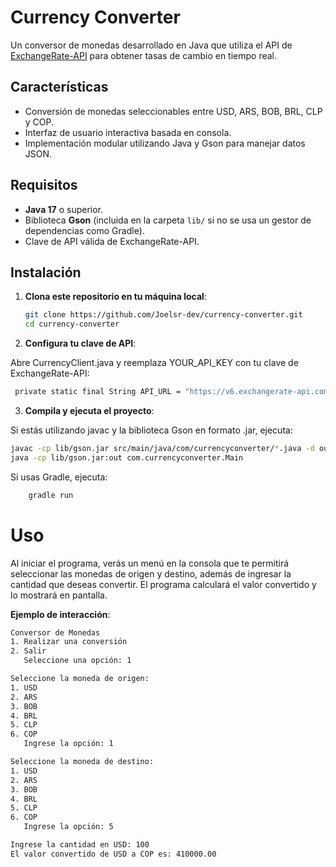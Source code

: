 # Currency Converter

Un conversor de monedas desarrollado en Java que utiliza el API de [ExchangeRate-API](https://www.exchangerate-api.com) para obtener tasas de cambio en tiempo real.

## Características

- Conversión de monedas seleccionables entre USD, ARS, BOB, BRL, CLP y COP.
- Interfaz de usuario interactiva basada en consola.
- Implementación modular utilizando Java y Gson para manejar datos JSON.

## Requisitos

- **Java 17** o superior.
- Biblioteca **Gson** (incluida en la carpeta `lib/` si no se usa un gestor de dependencias como Gradle).
- Clave de API válida de ExchangeRate-API.

## Instalación

1. **Clona este repositorio en tu máquina local**:
   ```bash
   git clone https://github.com/Joelsr-dev/currency-converter.git
   cd currency-converter
   
2. **Configura tu clave de API**:

Abre CurrencyClient.java y reemplaza YOUR_API_KEY con tu clave de ExchangeRate-API:
   ```bash
    private static final String API_URL = "https://v6.exchangerate-api.com/v6/YOUR_API_KEY/latest/USD";
```
3. **Compila y ejecuta el proyecto**:

Si estás utilizando javac y la biblioteca Gson en formato .jar, ejecuta:

```bash
javac -cp lib/gson.jar src/main/java/com/currencyconverter/*.java -d out
java -cp lib/gson.jar:out com.currencyconverter.Main
```
Si usas Gradle, ejecuta:
```bash
    gradle run
```
# Uso

Al iniciar el programa, verás un menú en la consola que te permitirá seleccionar las monedas de origen y destino, además de ingresar la cantidad que deseas convertir. El programa calculará el valor convertido y lo mostrará en pantalla.

**Ejemplo de interacción**:
```bash
Conversor de Monedas
1. Realizar una conversión
2. Salir
   Seleccione una opción: 1

Seleccione la moneda de origen:
1. USD
2. ARS
3. BOB
4. BRL
5. CLP
6. COP
   Ingrese la opción: 1

Seleccione la moneda de destino:
1. USD
2. ARS
3. BOB
4. BRL
5. CLP
6. COP
   Ingrese la opción: 5

Ingrese la cantidad en USD: 100
El valor convertido de USD a COP es: 410000.00
```



